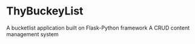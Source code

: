 # ThyBuckeyList
A bucketlist application built on Flask-Python framework
A CRUD content management system

